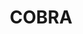 ---
pid: NS77
title: COBRA
location_transcription: Paines Plaza
zipcode: 
outside_phl: 
neighborhood: 
age: 
age_range: 
instagram: 
image_file_name: NS_77.jpg
proposal_transcription: Monster Energy wrist band dedicated to Chris //Cobra// Cole
topic: 
topic_summary: 
type: 
keywords_other: 
credit: 
image_labels: 
twitter: 
facebook: 
permalink: "/monuments/ns77/"
layout: item-page
---